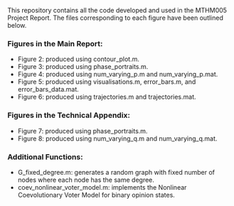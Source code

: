 This repository contains all the code developed and used in the MTHM005 Project Report. The files corresponding to each figure have been outlined below.

### Figures in the Main Report:
- Figure 2: produced using contour_plot.m.
- Figure 3: produced using phase_portraits.m.
- Figure 4: produced using num_varying_p.m and num_varying_p.mat.
- Figure 5: produced using visualisations.m, error_bars.m, and error_bars_data.mat.
- Figure 6: produced using trajectories.m and trajectories.mat.

### Figures in the Technical Appendix:
- Figure 7: produced using phase_portraits.m.
- Figure 8: produced using num_varying_q.m and num_varying_q.mat.

### Additional Functions:
- G_fixed_degree.m: generates a random graph with fixed number of nodes where each node has the same degree.
- coev_nonlinear_voter_model.m: implements the Nonlinear Coevolutionary Voter Model for binary opinion states.
